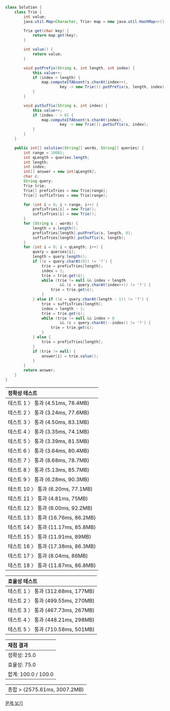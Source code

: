 ```java
class Solution {
    class Trie {
        int value;
        java.util.Map<Character, Trie> map = new java.util.HashMap<>();

        Trie get(char key) {
            return map.get(key);
        }

        int value() {
            return value;
        }

        void putPrefix(String s, int length, int index) {
            this.value++;
            if (index < length) {
                map.computeIfAbsent(s.charAt(index++), 
                        key -> new Trie()).putPrefix(s, length, index);
            }
        }

        void putSuffix(String s, int index) {
            this.value++;
            if (index-- > 0) {
                map.computeIfAbsent(s.charAt(index),
                        key -> new Trie()).putSuffix(s, index);
            }
        }
    }

    public int[] solution(String[] words, String[] queries) {
        int range = 10001;
        int qLength = queries.length;
        int length;
        int index;
        int[] answer = new int[qLength];
        char c;
        String query;
        Trie trie;
        Trie[] prefixTries = new Trie[range];
        Trie[] suffixTries = new Trie[range];

        for (int i = 0; i < range; i++) {
            prefixTries[i] = new Trie();
            suffixTries[i] = new Trie();
        }
        for (String s : words) {
            length = s.length();
            prefixTries[length].putPrefix(s, length, 0);
            suffixTries[length].putSuffix(s, length);
        }
        for (int i = 0; i < qLength; i++) {
            query = queries[i];
            length = query.length();
            if ((c = query.charAt(0)) != '?') {
                trie = prefixTries[length];
                index = 1;
                trie = trie.get(c);
                while (trie != null && index < length
                        && (c = query.charAt(index++)) != '?') {
                    trie = trie.get(c);
                }
            } else if ((c = query.charAt(length - 1)) != '?') {
                trie = suffixTries[length];
                index = length - 1;
                trie = trie.get(c);
                while (trie != null && index > 0
                        && (c = query.charAt(--index)) != '?') {
                    trie = trie.get(c);
                }
            } else {
                trie = prefixTries[length];
            }
            if (trie != null) {
                answer[i] = trie.value();
            }
        }
        return answer;
    }
}
```
 | 정확성 테스트 | 
 |  :-  | 
 | 테스트 1 〉	통과 (4.51ms, 78.4MB) | 
 | 테스트 2 〉	통과 (3.24ms, 77.6MB) | 
 | 테스트 3 〉	통과 (4.50ms, 83.1MB) | 
 | 테스트 4 〉	통과 (3.35ms, 74.1MB) | 
 | 테스트 5 〉	통과 (3.39ms, 81.5MB) | 
 | 테스트 6 〉	통과 (3.64ms, 80.4MB) | 
 | 테스트 7 〉	통과 (8.68ms, 78.7MB) | 
 | 테스트 8 〉	통과 (5.13ms, 85.7MB) | 
 | 테스트 9 〉	통과 (6.28ms, 90.3MB) | 
 | 테스트 10 〉	통과 (6.20ms, 77.1MB) | 
 | 테스트 11 〉	통과 (4.81ms, 75MB) | 
 | 테스트 12 〉	통과 (6.00ms, 92.2MB) | 
 | 테스트 13 〉	통과 (16.76ms, 86.2MB) | 
 | 테스트 14 〉	통과 (11.17ms, 85.8MB) | 
 | 테스트 15 〉	통과 (11.91ms, 89MB) | 
 | 테스트 16 〉	통과 (17.38ms, 86.3MB) | 
 | 테스트 17 〉	통과 (8.04ms, 86MB) | 
 | 테스트 18 〉	통과 (11.87ms, 86.8MB) | 

 | 효율성 테스트 | 
 | :- | 
 | 테스트 1 〉	통과 (312.68ms, 177MB) | 
 | 테스트 2 〉	통과 (499.55ms, 270MB) | 
 | 테스트 3 〉	통과 (467.73ms, 267MB) | 
 | 테스트 4 〉	통과 (448.21ms, 298MB) | 
 | 테스트 5 〉	통과 (710.58ms, 501MB) | 

 | 채점 결과 | 
 | :- | 
 | 정확성: 25.0 | 
 | 효율성: 75.0 | 
 | 합계: 100.0 / 100.0 | 

 || 
 | :- | 
 | 총합 > (2575.61ms, 3007.2MB) | 

[문제 보기](https://programmers.co.kr/learn/courses/30/lessons/60060?language=java)